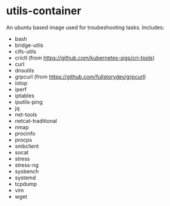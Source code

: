 # utils-container
An ubuntu based image used for troubeshooting tasks.
Includes: 
- bash
- bridge-utils
- cifs-utils
- crictl (from https://github.com/kubernetes-sigs/cri-tools)
- curl
- dnsutils
- grpcurl (from https://github.com/fullstorydev/grpcurl)
- iotop
- iperf
- iptables
- iputils-ping
- jq
- net-tools
- netcat-traditional
- nmap
- procinfo
- procps
- smbclient
- socat
- stress
- stress-ng
- sysbench
- systemd
- tcpdump
- vim
- wget
  
